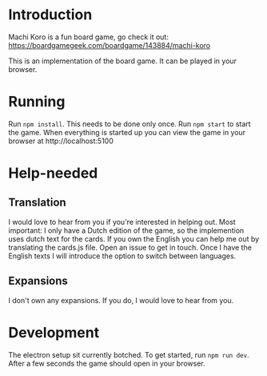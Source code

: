 # Introduction

Machi Koro is a fun board game, go check it out:
https://boardgamegeek.com/boardgame/143884/machi-koro

This is an implementation of the board game.
It can be played in your browser.

# Running

Run `npm install`. This needs to be done only once.
Run `npm start` to start the game. When everything is started up
you can view the game in your browser at http://localhost:5100

# Help-needed

## Translation

I would love to hear from you if you're interested in helping out.
Most important: I only have a Dutch edition of the game, so the implemention uses dutch text for the cards.
If you own the English you can help me out by translating the cards.js file. Open an issue to get in touch.
Once I have the English texts I will introduce the option to switch between languages.

## Expansions

I don't own any expansions. If you do, I would love to hear from you.

# Development

The electron setup sit currently botched.
To get started, run `npm run dev`. After a few seconds the game should open in your browser.

